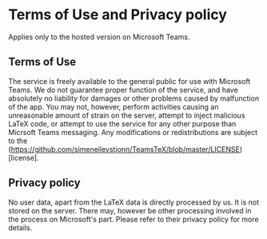 # Terms of Use and Privacy policy
Applies only to the hosted version on Microsoft Teams.

## Terms of Use
The service is freely available to the general public for use with Microsoft Teams. We do not guarantee proper function of the service, and have absolutely no liability for damages or other problems caused by malfunction of the app.
You may not, however, perform activities causing an unreasonable amount of strain on the server, attempt to inject malicious LaTeX code, or attempt to use the service for any other purpose than Micrsoft Teams messaging.
Any modifications or redistributions are subject to the (https://github.com/simeneilevstjonn/TeamsTeX/blob/master/LICENSE)[license].

## Privacy policy
No user data, apart from the LaTeX data is directly processed by us. It is not stored on the server.
There may, however be other processing involved in the process on Microsoft's part. Please refer to their privacy policy for more details.
